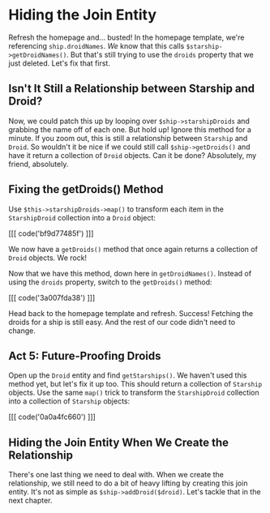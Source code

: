# Hiding the Join Entity

Refresh the homepage and... busted! In the homepage template,
we're referencing `ship.droidNames`. *We* know that this calls
`$starship->getDroidNames()`. But that's still trying to use the
`droids` property that we just deleted. Let's fix that first.

## Isn't It Still a Relationship between Starship and Droid?

Now, we could patch this up by looping over `$ship->starshipDroids`
and grabbing the name off of each one. But hold up! Ignore this method for
a minute. If you zoom out, this is still a relationship between `Starship` and `Droid`.
So wouldn't it be nice if we could still call `$ship->getDroids()` and
have it return a collection of `Droid` objects. Can it be done? Absolutely,
my friend, absolutely.

## Fixing the getDroids() Method

Use `$this->starshipDroids->map()` to transform each item in the `StarshipDroid`
collection into a `Droid` object:

[[[ code('bf9d77485f') ]]]

We now have a `getDroids()` method that once again returns a collection of `Droid`
objects. We rock!

Now that we have this method, down here in `getDroidNames()`. Instead of
using the `droids` property, switch to the `getDroids()` method:

[[[ code('3a007fda38') ]]]

Head back to the homepage template and refresh. Success! Fetching the droids for
a ship is still easy. And the rest of our code didn't need to change.

## Act 5: Future-Proofing Droids

Open up the `Droid` entity and find `getStarships()`. We haven't used
this method yet, but let's fix it up too. This should return a
collection of `Starship` objects. Use the same `map()` trick to transform
the `StarshipDroid` collection into a collection of `Starship` objects:

[[[ code('0a0a4fc660') ]]]

## Hiding the Join Entity When We Create the Relationship

There's one last thing we need to deal with. When we create the
relationship, we still need to do a bit of heavy lifting by creating this
join entity. It's not as simple as `$ship->addDroid($droid)`.
Let's tackle that in the next chapter.
